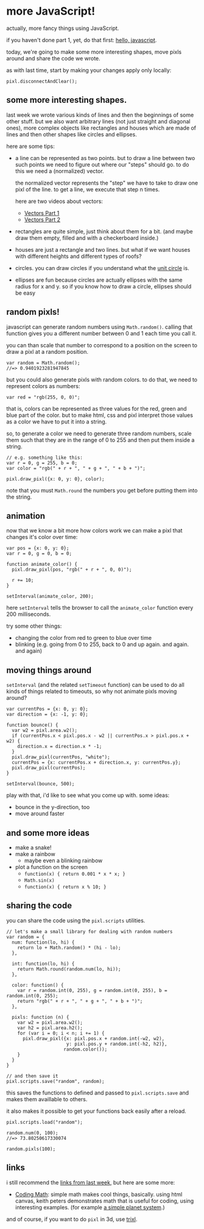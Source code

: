 # more JavaScript!

actually, more fancy things using JavaScript.

if you haven't done part 1, yet, do that first: [hello, javascript](2014-01-28-hello-javascript.md).

today, we're going to make some more interesting shapes, move pixls
around and share the code we wrote.

as with last time, start by making your changes apply only locally:

    pixl.disconnectAndClear();

## some more interesting shapes.

last week we wrote various kinds of lines and then the beginnings of some
other stuff. but we also want arbitrary lines (not just straight and diagonal
ones), more complex objects like rectangles and houses which are made of
lines and then other shapes like circles and ellipses.

here are some tips:

* a line can be represented as two points. but to draw a line between two such
    points we need to figure out where our "steps" should go. to do this we
    need a (normalized) vector.

    the normalized vector represents the "step" we have to take to draw
    one pixl of the line. to get a line, we execute that step n times.

    here are two videos about vectors:

    - [Vectors Part 1](http://www.youtube.com/watch?v=DfGOw8_ZaBA)
    - [Vectors Part 2](http://www.youtube.com/watch?v=zYOGtlY6xaM)
* rectangles are quite simple, just think about them for a bit. (and maybe
    draw them empty, filled and with a checkerboard inside.)
* houses are just a rectangle and two lines. but what if we want houses with
    different heights and different types of roofs?
* circles. you can draw circles if you understand what the [unit circle](https://en.wikipedia.org/wiki/Unit_circle)
    is.
* ellipses are fun because circles are actually ellipses with the same radius
    for x and y. so if you know how to draw a  circle, ellipses should be
    easy

## random pixls!

javascript can generate random numbers using `Math.random()`. calling that
function gives you a different number between 0 and 1 each time you call it.

you can than scale that number to correspond to a position on the screen to
draw a pixl at a random position.

    var random = Math.random();
    //=> 0.9401923281947845

but you could also generate pixls with random colors. to do that, we need
to represent colors as numbers:

    var red = "rgb(255, 0, 0)";

that is, colors can be represented as three values for the red, green and
blue part of the color. but to make html, css and pixl interpret those values
as a color we have to put it into a string.

so, to generate a color we need to generate three random numbers, scale them
such that they are in the range of 0 to 255 and then put them inside a string.

    // e.g. something like this:
    var r = 0, g = 255, b = 0;
    var color = "rgb(" + r + ", " + g + ", " + b + ")";

    pixl.draw_pixl({x: 0, y: 0}, color);

note that you must `Math.round` the numbers you get before putting them into
the string.

## animation

now that we know a bit more how colors work we can make a pixl that changes it's
color over time:

    var pos = {x: 0, y: 0};
    var r = 0, g = 0, b = 0;

    function animate_color() {
      pixl.draw_pixl(pos, "rgb(" + r + ", 0, 0)");

      r += 10;
    }

    setInterval(animate_color, 200);

here `setInterval` tells the browser to call the `animate_color` function every
200 milliseconds.

try some other things:

* changing the color from red to green to blue over time
* blinking (e.g. going from 0 to 255, back to 0 and up again. and again. and again)

## moving things around

`setInterval` (and the related `setTimeout` function) can be used to do all kinds of
things related to timeouts, so why not animate pixls moving around?

    var currentPos = {x: 0, y: 0};
    var direction = {x: -1, y: 0};

    function bounce() {
      var w2 = pixl.area.w2();
      if (currentPos.x < pixl.pos.x - w2 || currentPos.x > pixl.pos.x + w2) {
        direction.x = direction.x * -1;
      }
      pixl.draw_pixl(currentPos, "white");
      currentPos = {x: currentPos.x + direction.x, y: currentPos.y};
      pixl.draw_pixl(currentPos);
    }

    setInterval(bounce, 500);

play with that, i'd like to see what you come up with. some ideas:

* bounce in the y-direction, too
* move around faster

## and some more ideas

* make a snake!
* make a rainbow
    - maybe even a blinking rainbow
* plot a function on the screen
    - `function(x) { return 0.001 * x * x; }`
    - `Math.sin(x)`
    - `function(x) { return x % 10; }`

## sharing the code

you can share the code using the `pixl.scripts` utilities.

    // let's make a small library for dealing with random numbers
    var random = {
      num: function(lo, hi) {
        return lo + Math.random() * (hi - lo);
      },

      int: function(lo, hi) {
        return Math.round(random.num(lo, hi));
      },

      color: function() {
        var r = random.int(0, 255), g = random.int(0, 255), b = random.int(0, 255);
        return "rgb(" + r + ", " + g + ", " + b + ")";
      },

      pixls: function (n) {
        var w2 = pixl.area.w2();
        var h2 = pixl.area.h2();
        for (var i = 0; i < n; i += 1) {
          pixl.draw_pixl({x: pixl.pos.x + random.int(-w2, w2),
                          y: pixl.pos.y + random.int(-h2, h2)},
                         random.color());
        }
      }
    }

    // and then save it
    pixl.scripts.save("random", random);

this saves the functions to defined and passed to `pixl.scripts.save` and
makes them availlable to others.

it also makes it possible to get your functions back easily after a reload.

    pixl.scripts.load("random");

    random.num(0, 100);
    //=> 73.80250617330074

    random.pixls(100);

## links

i still recommend the [links from last week](2014-01-28-hello-javascript.md#phew), but
here are some more:

* [Coding Math](http://youtube.com/user/CodingMath/videos): simple math makes cool things,
    basically. using html canvas, keith peters demonstrates math that is useful for coding,
    using interesting examples. (for example [a simple planet system](http://www.youtube.com/watch?v=EhDtJxX0sCA).)

and of course, if you want to do `pixl` in 3d, use [trixl](http://pixl.papill0n.org/3).
